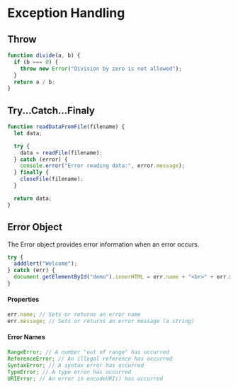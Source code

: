 # Exception Handling

## Throw

```js
function divide(a, b) {
  if (b === 0) {
    throw new Error("Division by zero is not allowed");
  }
  return a / b;
}
```

## Try...Catch...Finaly

```js
function readDataFromFile(filename) {
  let data;

  try {
    data = readFile(filename);
  } catch (error) {
    console.error("Error reading data:", error.message);
  } finally {
    closeFile(filename);
  }

  return data;
}
```

## Error Object

The Error object provides error information when an error occurs.

```js
try {
  adddlert("Welcome");
} catch (err) {
  document.getElementById("demo").innerHTML = err.name + "<br>" + err.message;
}
```

#### Properties

```js
err.name; // Sets or returns an error name
err.message; // Sets or returns an error message (a string)
```

#### Error Names

```js
RangeError; // A number "out of range" has occurred
ReferenceError; // An illegal reference has occurred
SyntaxError; // A syntax error has occurred
TypeError; // A type error has occurred
URIError; // An error in encodeURI() has occurred
```
